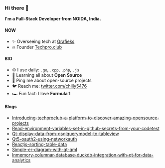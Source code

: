 ### Hi there 👋

**I'm a Full-Stack Developer from NOIDA, India.**

#### NOW
- ✨ Overseeing tech at [Grafieks](https://grafieks.com)
- 🔥 Founder [Techpro.club](https://techpro.club)


#### BIO
- ⚙️ I use daily: `.go`, `.cpp`, `.php`, `.js`
- 🌱 Learning all about **Open Source**
- 💬 Ping me about open-source projects
- 🐦 Reach me: [twitter.com/chilly5476](https://twitter.com/chilly5476)
- 🏎️ Fun fact: I love **Formula 1**


#### Blogs
- [Introducing-techproclub-a-platform-to-discover-amazing-opensource-projects](https://blogs.techpro.club/introducing-techproclub-a-platform-to-discover-amazing-opensource-projects)
- [Read-environment-variables-set-in-github-secrets-from-your-codetest](https://blogs.techpro.club/read-environment-variables-set-in-github-secrets-from-your-codetest)
- [Qt-display-data-from-qsqlquerymodel-to-tableview](https://blogs.techpro.club/qt-display-data-from-qsqlquerymodel-to-tableview-1d08bbf5239f)
- [Qt5-oauth2-using-networkauth](https://blogs.techpro.club/qt5-oauth2-using-networkauth-c2affe6418f0)
- [Reactjs-sorting-table-data](https://blogs.techpro.club/reactjs-sorting-table-data-b748c154703c)
- [Simple-er-diagram-with-qt-qml](https://dev.to/chilarai/simple-er-diagram-with-qt-qml-5fa3)
- [Inmemory-columnar-database-duckdb-integration-with-qt-for-data-analytics](https://dev.to/chilarai/inmemory-columnar-database-duckdb-integration-with-qt-for-data-analytics-3nej)
